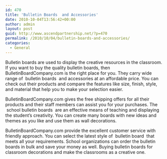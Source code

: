 ```yaml
---
id: 470
title: 'Bulletin Boards  and Accessories'
date: 2010-10-04T13:56:42+00:00
author: admin
layout: post
guid: http://www.ascendpartnership.net/?p=470
permalink: /2010/10/04/bulletin-boards-and-accessories/
categories:
  - General
---
```

Bulletin boards are used to display the creative resources in the classroom. If you want to buy the quality bulletin boards, then BulletinBoardCompany.com is the right place for you. They carry wide range of &nbsp;bulletin boards&nbsp; and accessories at an affordable price. You can check out their products and compare the features like size, finish, style, and material that help you to make your selection easier.

BulletinBoardCompany.com gives the free shipping offers for all their products and their staff members can assist you for your purchases. The &nbsp;school bulletin boards&nbsp; are an effective means of teaching and displaying the student&#8217;s creativity. You can create many boards with new ideas and themes as you like and use them as wall decorations.

BulletinBoardCompany.com provide the excellent customer service with friendly approach. You can select the latest style of &nbsp;bulletin board&nbsp; that meets all your requirements. School organizations can order the bulletin boards in bulk and save your money as well. Buying bulletin boards for classroom decorations and make the classrooms as a creative one.